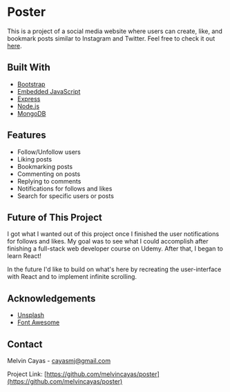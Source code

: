 # Poster

This is a project of a social media website where users can create, like, and bookmark posts similar to Instagram and Twitter. Feel free to check it out [here](https://my-poster-app.herokuapp.com/).

## Built With

- [Bootstrap](https://getbootstrap.com/)
- [Embedded JavaScript](https://ejs.co/)
- [Express](https://expressjs.com/)
- [Node.js](https://nodejs.org/en/)
- [MongoDB](https://www.mongodb.com/)

## Features

- Follow/Unfollow users
- Liking posts
- Bookmarking posts
- Commenting on posts
- Replying to comments
- Notifications for follows and likes
- Search for specific users or posts

## Future of This Project

I got what I wanted out of this project once I finished the user notifications for follows and likes. My goal was to see what I could accomplish after finishing a full-stack web developer course on Udemy. After that, I began to learn React!

In the future I'd like to build on what's here by recreating the user-interface with React and to implement infinite scrolling.

## Acknowledgements

- [Unsplash](https://getbootstrap.com/)
- [Font Awesome](https://fontawesome.com/)

## Contact

Melvin Cayas - [cayasmj@gmail.com](mailto:cayasmj@gmail.com?subject=[GitHub])

Project Link: [https://github.com/melvincayas/poster](https://github.com/melvincayas/poster)
